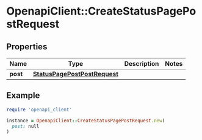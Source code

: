 # OpenapiClient::CreateStatusPagePostRequest

## Properties

| Name | Type | Description | Notes |
| ---- | ---- | ----------- | ----- |
| **post** | [**StatusPagePostPostRequest**](StatusPagePostPostRequest.md) |  |  |

## Example

```ruby
require 'openapi_client'

instance = OpenapiClient::CreateStatusPagePostRequest.new(
  post: null
)
```

